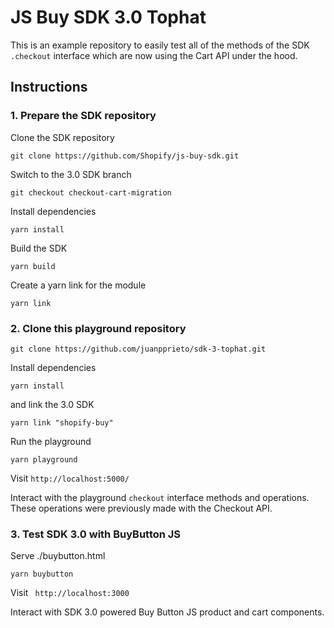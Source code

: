 # JS Buy SDK 3.0 Tophat

This is an example repository to easily test all of the methods of the SDK `.checkout` interface which are now using the Cart API under the hood.

## Instructions

### 1. Prepare the SDK repository

Clone the SDK repository

```git clone https://github.com/Shopify/js-buy-sdk.git```

Switch to the 3.0 SDK branch

```git checkout checkout-cart-migration```

Install dependencies

```yarn install```

Build the SDK

```yarn build```

Create a yarn link for the module

```yarn link```

### 2. Clone this playground repository

```git clone https://github.com/juanpprieto/sdk-3-tophat.git```

Install dependencies

```yarn install```

and link the 3.0 SDK

```yarn link "shopify-buy"```

Run the playground

```yarn playground```

Visit `http://localhost:5000/`

Interact with the playground `checkout` interface methods and operations. These operations were previously made with the Checkout API.


### 3. Test SDK 3.0 with BuyButton JS

Serve ./buybutton.html

```yarn buybutton```

Visit ` http://localhost:3000`

Interact with SDK 3.0 powered Buy Button JS product and cart components. 
